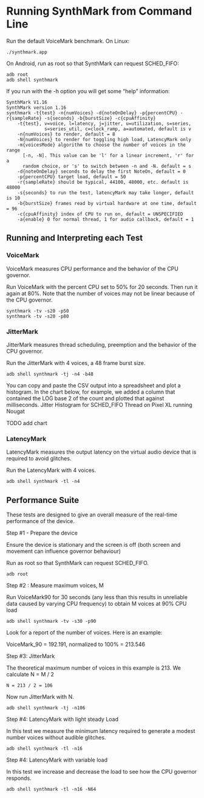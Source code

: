 # Running SynthMark from Command Line

Run the default VoiceMark benchmark.
On Linux:

    ./synthmark.app

On Android, run as root so that SynthMark can request SCHED_FIFO:

    adb root
    adb shell synthmark

If you run with the -h option you will get some “help” information:

    SynthMark V1.16
    SynthMark version 1.16
    synthmark -t{test} -n{numVoices} -d{noteOnDelay} -p{percentCPU} -r{sampleRate} -s{seconds} -b{burstSize} -c{cpuAffinity}
        -t{test}, v=voice, l=latency, j=jitter, u=utilization, s=series, 
                  s=series_util, c=clock_ramp, a=automated, default is v
        -n{numVoices} to render, default = 8
        -N{numVoices} to render for toggling high load, LatencyMark only
        -m{voicesMode} algorithm to choose the number of voices in the range
          [-n, -N]. This value can be 'l' for a linear increment, 'r' for a
          random choice, or 's' to switch between -n and -N. default = s
        -d{noteOnDelay} seconds to delay the first NoteOn, default = 0
        -p{percentCPU} target load, default = 50
        -r{sampleRate} should be typical, 44100, 48000, etc. default is 48000
        -s{seconds} to run the test, latencyMark may take longer, default is 10
        -b{burstSize} frames read by virtual hardware at one time, default = 96
        -c{cpuAffinity} index of CPU to run on, default = UNSPECIFIED
        -a{enable} 0 for normal thread, 1 for audio callback, default = 1


## Running and Interpreting each Test

### VoiceMark

VoiceMark measures CPU performance and the behavior of the CPU governor.

Run VoiceMark with the percent CPU set to 50% for 20 seconds. Then run it again at 80%. Note that the number of voices may not be linear because of the CPU governor.

    synthmark -tv -s20 -p50
    synthmark -tv -s20 -p80

### JitterMark

JitterMark measures thread scheduling, preemption and the behavior of the CPU governor.

Run the JitterMark with 4 voices, a 48 frame burst size.

    adb shell synthmark -tj -n4 -b48

You can copy and paste the CSV output into a spreadsheet and plot a histogram. In the chart below, for example, we added a column that contained the LOG base 2 of the count and plotted that against milliseconds.
Jitter Histogram for SCHED_FIFO Thread on Pixel XL running Nougat

TODO add chart

### LatencyMark

LatencyMark measures the output latency on the virtual audio device that is required to avoid glitches.

Run the LatencyMark with 4 voices.

    adb shell synthmark -tl -n4
    
## Performance Suite

These tests are designed to give an overall measure of the real-time performance of the device.

Step #1 - Prepare the device

Ensure the device is stationary and the screen is off (both screen and movement can influence governor behaviour)

Run as root so that SynthMark can request SCHED_FIFO.

    adb root

Step #2 : Measure maximum voices, M

Run VoiceMark90 for 30 seconds (any less than this results in unreliable data caused by varying CPU frequency) to obtain M voices at 90% CPU load

    adb shell synthmark -tv -s30 -p90
    
Look for a report of the number of voices. Here is an example:

VoiceMark_90 = 192.191, normalized to 100% = 213.546

Step #3: JitterMark

The theoretical maximum number of voices in this example is 213. We calculate N = M / 2

    N = 213 / 2 = 106

Now run JitterMark with N.

    adb shell synthmark -tj -n106

Step #4: LatencyMark with light steady Load

In this test we measure the minimum latency required to generate a modest number voices without audible glitches.

    adb shell synthmark -tl -n16

Step #4: LatencyMark with variable load

In this test we increase and decrease the load to see how the CPU governor responds.

    adb shell synthmark -tl -n16 -N64
